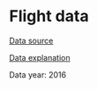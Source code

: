 # Flight data

[Data source](http://appsso.eurostat.ec.europa.eu/nui/show.do?dataset=avia_paocc&lang=en)

[Data explanation](https://ec.europa.eu/eurostat/cache/metadata/en/avia_pa_esms.htm)

Data year: 2016
